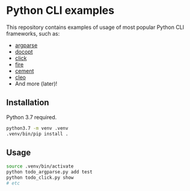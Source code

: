 # Python CLI examples
This repository contains examples of usage of most popular Python CLI frameworks,
such as:

* [argparse](https://docs.python.org/3/library/argparse.html)
* [docopt](https://github.com/docopt/docopt)
* [click](https://github.com/pallets/click)
* [fire](https://github.com/google/python-fire)
* [cement](https://github.com/datafolklabs/cement)
* [cleo](https://github.com/sdispater/cleo)
* And more (later)!

## Installation
Python 3.7 required.
```bash
python3.7 -m venv .venv
.venv/bin/pip install .
```

## Usage
```bash
source .venv/bin/activate
python todo_argparse.py add test
python todo_click.py show
# etc
```